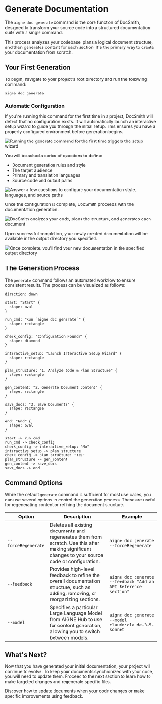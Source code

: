 # Generate Documentation

The `aigne doc generate` command is the core function of DocSmith, designed to transform your source code into a structured documentation suite with a single command.

This process analyzes your codebase, plans a logical document structure, and then generates content for each section. It's the primary way to create your documentation from scratch.

## Your First Generation

To begin, navigate to your project's root directory and run the following command:

```bash
aigne doc generate
```

### Automatic Configuration

If you're running this command for the first time in a project, DocSmith will detect that no configuration exists. It will automatically launch an interactive setup wizard to guide you through the initial setup. This ensures you have a properly configured environment before generation begins.

![Running the generate command for the first time triggers the setup wizard](https://docsmith.aigne.io/image-bin/uploads/0c45a32667c5250e54194a61d9495965.png)

You will be asked a series of questions to define:
- Document generation rules and style
- The target audience
- Primary and translation languages
- Source code and output paths

![Answer a few questions to configure your documentation style, languages, and source paths](https://docsmith.aigne.io/image-bin/uploads/fbedbfa256036ad6375a6c18047a75ad.png)

Once the configuration is complete, DocSmith proceeds with the documentation generation.

![DocSmith analyzes your code, plans the structure, and generates each document](https://docsmith.aigne.io/image-bin/uploads/d0766c19380a02eb8a6f8ce86a838849.png)

Upon successful completion, your newly created documentation will be available in the output directory you specified.

![Once complete, you'll find your new documentation in the specified output directory](https://docsmith.aigne.io/image-bin/uploads/0967443611408ad9d0042793d590b8fd.png)

## The Generation Process

The `generate` command follows an automated workflow to ensure consistent results. The process can be visualized as follows:

```d2
direction: down

start: "Start" {
  shape: oval
}

run_cmd: "Run `aigne doc generate`" {
  shape: rectangle
}

check_config: "Configuration Found?" {
  shape: diamond
}

interactive_setup: "Launch Interactive Setup Wizard" {
  shape: rectangle
}

plan_structure: "1. Analyze Code & Plan Structure" {
  shape: rectangle
}

gen_content: "2. Generate Document Content" {
  shape: rectangle
}

save_docs: "3. Save Documents" {
  shape: rectangle
}

end: "End" {
  shape: oval
}

start -> run_cmd
run_cmd -> check_config
check_config -> interactive_setup: "No"
interactive_setup -> plan_structure
check_config -> plan_structure: "Yes"
plan_structure -> gen_content
gen_content -> save_docs
save_docs -> end
```

## Command Options

While the default `generate` command is sufficient for most use cases, you can use several options to control the generation process. These are useful for regenerating content or refining the document structure.

| Option              | Description                                                                                                                              | Example                                                              |
|---------------------|------------------------------------------------------------------------------------------------------------------------------------------|----------------------------------------------------------------------|
| `--forceRegenerate` | Deletes all existing documents and regenerates them from scratch. Use this after making significant changes to your source code or configuration. | `aigne doc generate --forceRegenerate`                                 |
| `--feedback`        | Provides high-level feedback to refine the overall documentation structure, such as adding, removing, or reorganizing sections.           | `aigne doc generate --feedback "Add an API Reference section"`         |
| `--model`           | Specifies a particular Large Language Model from AIGNE Hub to use for content generation, allowing you to switch between models.       | `aigne doc generate --model claude:claude-3-5-sonnet`                |

## What's Next?

Now that you have generated your initial documentation, your project will continue to evolve. To keep your documents synchronized with your code, you will need to update them. Proceed to the next section to learn how to make targeted changes and regenerate specific files.

<x-card data-title="Update and Refine" data-icon="lucide:file-edit" data-href="/features/update-and-refine">
  Discover how to update documents when your code changes or make specific improvements using feedback.
</x-card>